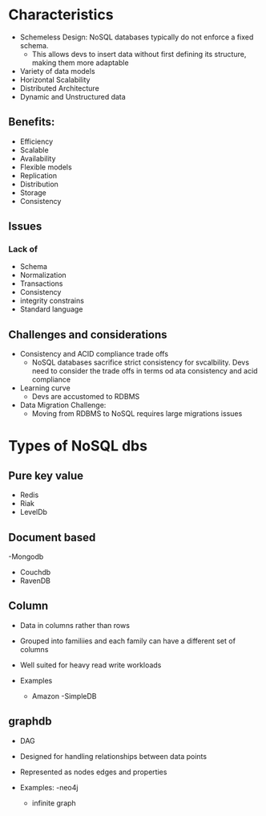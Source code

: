 # Characteristics
- Schemeless Design: NoSQL databases typically do not enforce a fixed schema.
	- This allows devs to insert data without first defining its structure, making them more adaptable
- Variety of data models
- Horizontal Scalability
- Distributed Architecture
- Dynamic and Unstructured data 

## Benefits:
- Efficiency 
- Scalable
- Availability
- Flexible models
- Replication
- Distribution
- Storage
- Consistency

## Issues
### Lack of
- Schema 
- Normalization
- Transactions
- Consistency
- integrity constrains
- Standard language


## Challenges and considerations
- Consistency and ACID compliance trade offs
	- NoSQL databases sacrifice strict consistency for svcalbility. Devs need to consider the trade offs in terms od ata consistency and acid compliance
- Learning curve
	- Devs are accustomed to RDBMS
- Data Migration Challenge:
	- Moving from RDBMS to NoSQL requires large migrations issues


# Types of  NoSQL dbs

## Pure key value
- Redis
- Riak
- LevelDb

## Document based
-Mongodb
- Couchdb
- RavenDB


## Column
- Data in columns rather than rows
- Grouped into  familiies and each family can have a different set of columns
- Well  suited for heavy read write workloads

- Examples
    - Amazon 
    -SimpleDB

## graphdb
- DAG
- Designed for handling relationships between data points
- Represented as nodes edges and properties

- Examples:
    -neo4j



    - infinite graph



